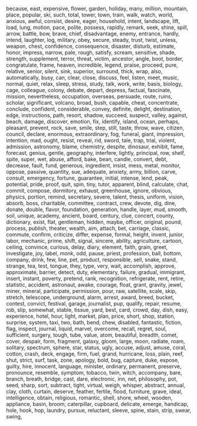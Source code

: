 because, east, expensive, flower, garden, holiday, many, million, mountain, place, popular, ski, such, total, tower, town, train, walk, watch, world, anxious, awful, consist, desire, eager, household, intent, landscape, lift, load, lung, motion, pace, polite, possess, rapidly, remark, seek, shine, spill, arrow, battle, bow, brave, chief, disadvantage, enemy, entrance, hardly, intend, laughter, log, military, obey, secure, steady, trust, twist, unless, weapon, chest, confidence, consequence, disaster, disturb, estimate, honor, impress, narrow, pale, rough, satisfy, scream, sensitive, shade, strength, supplement, terror, threat, victim, ancestor, angle, boot, border, congratulate, frame, heaven, incredible, legend, praise, proceed, pure, relative, senior, silent, sink, superior, surround, thick, wrap, also, automatically, busy, can, clear, close, discuss, feel, listen, meet, music, normal, quiet, relax, sleep, stress, study, talk, work, write, basis, biology, cage, colleague, colony, debate, depart, depress, factual, fascinate, mission, nevertheless, occupation, overseas, persuade, route, ruins, scholar, significant, volcano, broad, bush, capable, cheat, concentrate, conclude, confident, considerable, convey, definite, delight, destination, edge, instructions, path, resort, shadow, succeed, suspect, valley, against, beach, damage, discover, emotion, fix, identify, island, ocean, perhaps, pleasant, prevent, rock, save, smile, step, still, taste, throw, wave, citizen, council, declare, enormous, extraordinary, fog, funeral, giant, impression, intention, mad, ought, resist, reveal, rid, sword, tale, trap, trial, violent, admission, astronomy, blame, chemistry, despite, dinosaur, exhibit, fame, forecast, genius, gentle, geography, interfere, lightly, principal, row, shelf, spite, super, wet, abuse, afford, bake, bean, candle, convert, debt, decrease, fault, fund, generous, ingredient, insist, mess, metal, monitor, oppose, passive, quantity, sue, adequate, anxiety, army, billion, carve, consult, emergency, fortune, guarantee, initial, intense, lend, peak, potential, pride, proof, quit, spin, tiny, tutor, apparent, blind, calculate, chat, commit, compose, dormitory, exhaust, greenhouse, ignore, obvious, physics, portion, remind, secretary, severe, talent, thesis, uniform, vision, absorb, boss, charitable, committee, contract, crew, devote, dig, dine, donate, double, flavor, foundation, generation, handle, layer, mud, smooth, soil, unique, academy, ancient, board, century, clue, concert, county, dictionary, exist, flat, gentleman, hidden, maybe, officer, original, pound, process, publish, theater, wealth, aim, attach, bet, carriage, classic, commute, confirm, criticize, differ, expense, formal, height, invent, junior, labor, mechanic, prime, shift, signal, sincere, ability, agriculture, cartoon, ceiling, convince, curious, delay, diary, element, faith, grain, greet, investigate, joy, label, monk, odd, pause, priest, profession, ball, bottom, company, drink, few, line, pet, product, responsible, sell, snake, stand, strange, tea, test, tongue, they, type, very, wait, accomplish, approve, approximate, barrier, detect, duty, elementary, failure, gradual, immigrant, insert, instant, poverty, pretend, rank, recognition, refrigerate, rent, retire, statistic, accident, astronaut, awake, courage, float, grant, gravity, jewel, miner, mineral, participate, permission, pour, raw, satellite, scale, skip, stretch, telescope, underground, alarm, arrest, award, breed, bucket, contest, convict, festival, garage, journalist, pup, qualify, repair, resume, rob, slip, somewhat, stable, tissue, yard, best, card, crowd, day, dish, easy, experience, hotel, hour, light, market, plan, price, short, shop, station, surprise, system, taxi, two, bath, bend, chew, disabled, fantastic, fiction, flag, inspect, journal, liquid, marvel, overcome, recall, regret, soul, sufficient, surgery, tough, tube, value, atom, beautiful, breadth, comet, cover, despair, form, fragment, galaxy, gloom, large, moon, radiate, roam, solitary, spectrum, sphere, star, status, ugly, accuse, adjust, amuse, coral, cotton, crash, deck, engage, firm, fuel, grand, hurricane, loss, plain, reef, shut, strict, surf, task, zone, apology, bold, bug, capture, duke, expose, guilty, hire, innocent, language, minister, ordinary, permanent, preserve, pronounce, resemble, symptom, tobacco, twin, witch, accompany, bare, branch, breath, bridge, cast, dare, electronic, inn, net, philosophy, pot, seed, sharp, sort, subtract, tight, virtual, weigh, whisper, abstract, annual, clay, cloth, curtain, deserve, feather, fertile, flood, furniture, grave, ideal, intelligence, obtain, religious, romantic, shell, shore, wheel, wooden, appliance, basin, broom, caterpillar, cupboard, delicate, emerge, handicap, hole, hook, hop, laundry, pursue, reluctant, sleeve, spine, stain, strip, swear, swing, 
